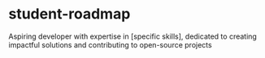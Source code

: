 # student-roadmap
Aspiring developer with expertise in [specific skills], dedicated to creating impactful solutions and contributing to open-source projects
